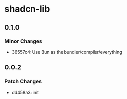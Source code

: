 # shadcn-lib

## 0.1.0

### Minor Changes

- 36557c4: Use Bun as the bundler/compiler/everything

## 0.0.2

### Patch Changes

- dd458a3: init
